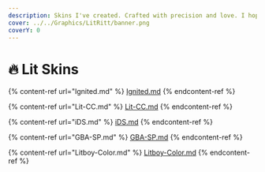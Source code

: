```yaml
---
description: Skins I've created. Crafted with precision and love. I hope you enjoy them.
cover: ../../Graphics/LitRitt/banner.png
coverY: 0
---
```


# 🔥 Lit Skins

{% content-ref url="Ignited.md" %}
[Ignited.md](Ignited.md)
{% endcontent-ref %}

{% content-ref url="Lit-CC.md" %}
[Lit-CC.md](Lit-CC.md)
{% endcontent-ref %}

{% content-ref url="iDS.md" %}
[iDS.md](iDS.md)
{% endcontent-ref %}

{% content-ref url="GBA-SP.md" %}
[GBA-SP.md](GBA-SP.md)
{% endcontent-ref %}

{% content-ref url="Litboy-Color.md" %}
[Litboy-Color.md](Litboy-Color.md)
{% endcontent-ref %}
